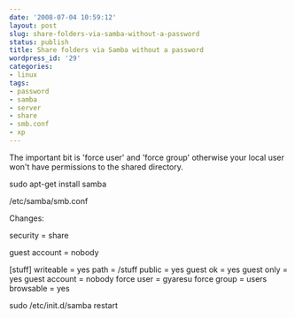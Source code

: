 ```yaml
---
date: '2008-07-04 10:59:12'
layout: post
slug: share-folders-via-samba-without-a-password
status: publish
title: Share folders via Samba without a password
wordpress_id: '29'
categories:
- linux
tags:
- password
- samba
- server
- share
- smb.conf
- xp
---
```


The important bit is 'force user' and 'force group' otherwise your local user won't have permissions to the shared directory.

sudo apt-get install samba

/etc/samba/smb.conf

Changes:

security = share

guest account = nobody

[stuff]
writeable = yes
path = /stuff
public = yes
guest ok = yes
guest only = yes
guest account = nobody
force user = gyaresu
force group = users
browsable = yes

sudo /etc/init.d/samba restart
